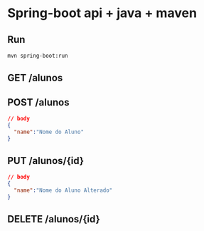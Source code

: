 # Spring-boot api + java + maven

## Run

```sh
mvn spring-boot:run
```

## GET    /alunos

## POST   /alunos

```json
// body
{
  "name":"Nome do Aluno"
}
```

## PUT    /alunos/{id}

```json
// body
{
  "name":"Nome do Aluno Alterado"
}
```

## DELETE /alunos/{id}
